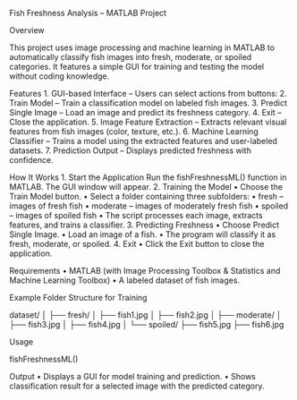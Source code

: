 Fish Freshness Analysis – MATLAB Project

Overview

This project uses image processing and machine learning in MATLAB to automatically classify fish images into fresh, moderate, or spoiled categories. It features a simple GUI for training and testing the model without coding knowledge.

Features
	1.	GUI-based Interface – Users can select actions from buttons:
	2.	Train Model – Train a classification model on labeled fish images.
	3.	Predict Single Image – Load an image and predict its freshness category.
	4.	Exit – Close the application.
	5.	Image Feature Extraction – Extracts relevant visual features from fish images (color, texture, etc.).
	6.	Machine Learning Classifier – Trains a model using the extracted features and user-labeled datasets.
	7.	Prediction Output – Displays predicted freshness with confidence.

How It Works
	1.	Start the Application
        Run the fishFreshnessML() function in MATLAB. The GUI window will appear.
	2.	Training the Model
	•	Choose the Train Model button.
	•	Select a folder containing three subfolders:
	•	fresh – images of fresh fish
	•	moderate – images of moderately fresh fish
	•	spoiled – images of spoiled fish
	•	The script processes each image, extracts features, and trains a classifier.
	3.	Predicting Freshness
	•	Choose Predict Single Image.
	•	Load an image of a fish.
	•	The program will classify it as fresh, moderate, or spoiled.
	4.	Exit
	•	Click the Exit button to close the application.

Requirements
	•	MATLAB (with Image Processing Toolbox & Statistics and Machine Learning Toolbox)
	•	A labeled dataset of fish images.

Example Folder Structure for Training

dataset/
│
├── fresh/
│   ├── fish1.jpg
│   ├── fish2.jpg
│
├── moderate/
│   ├── fish3.jpg
│   ├── fish4.jpg
│
└── spoiled/
    ├── fish5.jpg
    ├── fish6.jpg

Usage

fishFreshnessML()

Output
	•	Displays a GUI for model training and prediction.
	•	Shows classification result for a selected image with the predicted category.


